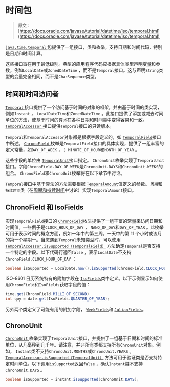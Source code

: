 # 时间包

> 原文： [https://docs.oracle.com/javase/tutorial/datetime/iso/temporal.html](https://docs.oracle.com/javase/tutorial/datetime/iso/temporal.html)

[`java.time.temporal` ](https://docs.oracle.com/javase/8/docs/api/java/time/temporal/package-summary.html)包提供了一组接口，类和枚举，支持日期和时间代码，特别是日期和时间计算。

这些接口旨在用于最低级别。典型的应用程序代码应根据具体类型声明变量和参数，例如`LocalDate`或`ZonedDateTime` ，而不是`Temporal`接口。这与声明`String`类型的变量完全相同，而不是`CharSequence`类型。

## 时间和时间访问者

[`Temporal` ](https://docs.oracle.com/javase/8/docs/api/java/time/temporal/Temporal.html)接口提供了一个访问基于时间的对象的框架，并由基于时间的类实现，例如`Instant` ， `LocalDateTime`和`ZonedDateTime` 。此接口提供了添加或减去时间单位的方法，使基于时间的算术在各种日期和时间类中变得容易和一致。 [`TemporalAccessor` ](https://docs.oracle.com/javase/8/docs/api/java/time/temporal/TemporalAccessor.html)接口提供`Temporal`接口的只读版本。

`Temporal`和`TemporalAccessor`对象都是根据字段定义的，如 [`TemporalField`](https://docs.oracle.com/javase/8/docs/api/java/time/temporal/TemporalField.html)接口中所述。 [`ChronoField` ](https://docs.oracle.com/javase/8/docs/api/java/time/temporal/ChronoField.html)枚举是`TemporalField`接口的具体实现，提供了一组丰富的定义常量，如`DAY_OF_WEEK` ， `] MINUTE_OF_HOUR`和`MONTH_OF_YEAR` 。

这些字段的单位由 [`TemporalUnit`](https://docs.oracle.com/javase/8/docs/api/java/time/temporal/TemporalUnit.html)接口指定。 `ChronoUnit`枚举实现了`TemporalUnit`接口。字段`ChronoField.DAY_OF_WEEK`是`ChronoUnit.DAYS`和`ChronoUnit.WEEKS`的组合。 `ChronoField`和`ChronoUnit`枚举将在以下章节中讨论。

`Temporal`接口中基于算法的方法需要根据 [`TemporalAmount`](https://docs.oracle.com/javase/8/docs/api/java/time/temporal/TemporalAmount.html)值定义的参数。 `周期`和`持续时间`类（在[周期和持续时间](period.html)中讨论）实现`TemporalAmount`接口。

## ChronoField 和 IsoFields

实现`TemporalField`接口的 [`ChronoField`](https://docs.oracle.com/javase/8/docs/api/java/time/temporal/ChronoField.html)枚举提供了一组丰富的常量来访问日期和时间值。一些例子是`CLOCK_HOUR_OF_DAY` ， `NANO_OF_DAY`和`DAY_OF_YEAR` 。此枚举可用于表示时间的概念方面，例如一年中的第三周，一天中的第 11 个小时或该月的第一个星期一。当您遇到`Temporal`未知类型时，可以使用 [`TemporalAccessor.isSupported（TemporalField）`](https://docs.oracle.com/javase/8/docs/api/java/time/temporal/TemporalAccessor.html#isSupported-java.time.temporal.TemporalField-) 方法确定`Temporal`是否支持一个特定的字段。以下代码行返回`false` ，表示`LocalDate`不支持`ChronoField.CLOCK_HOUR_OF_DAY` ：

```java
boolean isSupported = LocalDate.now().isSupported(ChronoField.CLOCK_HOUR_OF_DAY);

```

ISO-8601 日历系统特有的附加字段在 [`IsoFields`](https://docs.oracle.com/javase/8/docs/api/java/time/temporal/IsoFields.html)类中定义。以下示例显示如何使用`ChronoField`和`IsoFields`获取字段的值：

```java
time.get(ChronoField.MILLI_OF_SECOND)
int qoy = date.get(IsoFields.QUARTER_OF_YEAR);

```

另外两个类定义了可能有用的附加字段， [`WeekFields`](https://docs.oracle.com/javase/8/docs/api/java/time/temporal/WeekFields.html)和 [`JulianFields`](https://docs.oracle.com/javase/8/docs/api/java/time/temporal/JulianFields.html)。

## ChronoUnit

[`ChronoUnit` ](https://docs.oracle.com/javase/8/docs/api/java/time/temporal/ChronoUnit.html)枚举实现了`TemporalUnit`接口，并提供了一组基于日期和时间的标准单位，从几毫秒到几千年。请注意，并非所有类都支持所有`ChronoUnit`对象。例如， `Instant`类不支持`ChronoUnit.MONTHS`或`ChronoUnit.YEARS` 。 [`TemporalAccessor.isSupported（TemporalUnit）`](https://docs.oracle.com/javase/8/docs/api/java/time/temporal/TemporalAccessor.html#isSupported-java.time.temporal.TemporalUnit-) 方法可用于验证类是否支持特定时间单位。以下调用`isSupported`返回`false` ，确认`Instant`类不支持`ChronoUnit.DAYS` 。

```java
boolean isSupported = instant.isSupported(ChronoUnit.DAYS);

```